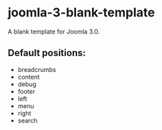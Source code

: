 joomla-3-blank-template
=======================

A blank template for Joomla 3.0.

Default positions:
------------------

* breadcrumbs
* content
* debug
* footer
* left
* menu
* right
* search